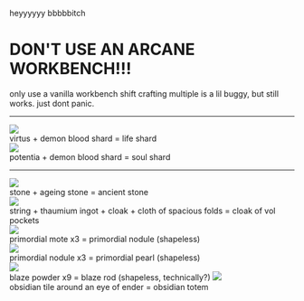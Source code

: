 heyyyyyy bbbbbitch

# DON'T USE AN ARCANE WORKBENCH!!!  
only use a vanilla workbench
shift crafting multiple is a lil buggy, but still works. just dont panic.

---

![](https://cdn.discordapp.com/attachments/702444068290166784/717384441529368647/unknown.png)  
virtus + demon blood shard = life shard  
![](https://cdn.discordapp.com/attachments/702444068290166784/717384721247633439/unknown.png)  
potentia + demon blood shard = soul shard  
  
---

![](https://cdn.discordapp.com/attachments/316417390214774785/460420601002196992/unknown.png)  
stone + ageing stone = ancient stone  
![](https://cdn.discordapp.com/attachments/406506008173871115/416862700187156490/unknown.png)  
string + thaumium ingot + cloak + cloth of spacious folds = cloak of vol pockets  
![](https://cdn.discordapp.com/attachments/316417390214774785/455367719122894848/unknown.png)  
primordial mote x3 = primordial nodule (shapeless)  
![](https://cdn.discordapp.com/attachments/316417390214774785/455367901143236608/unknown.png)  
primordial nodule x3 = primordial pearl (shapeless)  
![](https://cdn.discordapp.com/attachments/702444068290166784/717385374728585246/unknown.png)  
blaze powder x9 = blaze rod (shapeless, technically?)
![](https://cdn.discordapp.com/attachments/702444068290166784/723358132276953088/unknown.png)  
obsidian tile around an eye of ender = obsidian totem  
